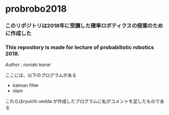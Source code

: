 # probrobo2018
### このリポジトリは2018年に受講した確率ロボティクスの授業のために作成した
### This repository is made for lecture of probabilistic robotics 2018.

*Author : noriaki kanai*


ここには、以下のプログラムがある
- kalman filter
- slam

これらはryuichi uedda が作成したプログラムに私がコメントを足したものである
